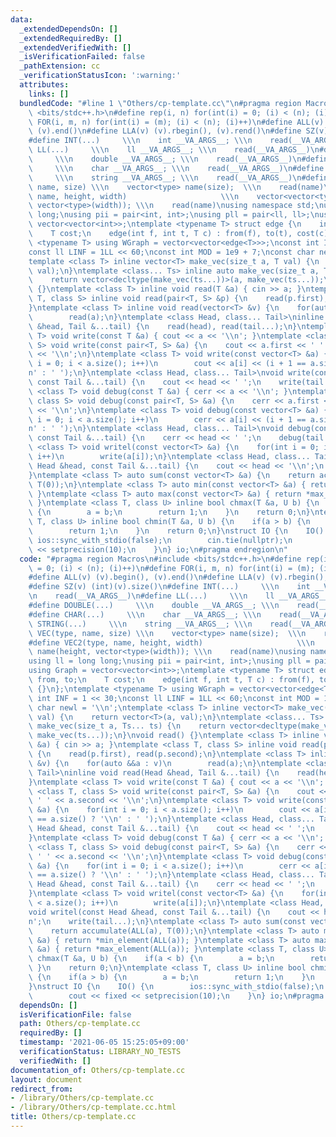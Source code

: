 ```yaml
---
data:
  _extendedDependsOn: []
  _extendedRequiredBy: []
  _extendedVerifiedWith: []
  _isVerificationFailed: false
  _pathExtension: cc
  _verificationStatusIcon: ':warning:'
  attributes:
    links: []
  bundledCode: "#line 1 \"Others/cp-template.cc\"\n#pragma region Macros\n#include\
    \ <bits/stdc++.h>\n#define rep(i, n) for(int(i) = 0; (i) < (n); (i)++)\n#define\
    \ FOR(i, m, n) for(int(i) = (m); (i) < (n); (i)++)\n#define ALL(v) (v).begin(),\
    \ (v).end()\n#define LLA(v) (v).rbegin(), (v).rend()\n#define SZ(v) (int)(v).size()\n\
    #define INT(...)     \\\n    int __VA_ARGS__; \\\n    read(__VA_ARGS__)\n#define\
    \ LL(...)     \\\n    ll __VA_ARGS__; \\\n    read(__VA_ARGS__)\n#define DOUBLE(...)\
    \     \\\n    double __VA_ARGS__; \\\n    read(__VA_ARGS__)\n#define CHAR(...)\
    \     \\\n    char __VA_ARGS__; \\\n    read(__VA_ARGS__)\n#define STRING(...)\
    \     \\\n    string __VA_ARGS__; \\\n    read(__VA_ARGS__)\n#define VEC(type,\
    \ name, size) \\\n    vector<type> name(size);  \\\n    read(name)\n#define VEC2(type,\
    \ name, height, width)                     \\\n    vector<vector<type>> name(height,\
    \ vector<type>(width)); \\\n    read(name)\nusing namespace std;\nusing ll = long\
    \ long;\nusing pii = pair<int, int>;\nusing pll = pair<ll, ll>;\nusing Graph =\
    \ vector<vector<int>>;\ntemplate <typename T> struct edge {\n    int from, to;\n\
    \    T cost;\n    edge(int f, int t, T c) : from(f), to(t), cost(c) {}\n};\ntemplate\
    \ <typename T> using WGraph = vector<vector<edge<T>>>;\nconst int INF = 1 << 30;\n\
    const ll LINF = 1LL << 60;\nconst int MOD = 1e9 + 7;\nconst char newl = '\\n';\n\
    template <class T> inline vector<T> make_vec(size_t a, T val) {\n    return vector<T>(a,\
    \ val);\n}\ntemplate <class... Ts> inline auto make_vec(size_t a, Ts... ts) {\n\
    \    return vector<decltype(make_vec(ts...))>(a, make_vec(ts...));\n}\nvoid read()\
    \ {}\ntemplate <class T> inline void read(T &a) { cin >> a; }\ntemplate <class\
    \ T, class S> inline void read(pair<T, S> &p) {\n    read(p.first), read(p.second);\n\
    }\ntemplate <class T> inline void read(vector<T> &v) {\n    for(auto &&a : v)\n\
    \        read(a);\n}\ntemplate <class Head, class... Tail>\ninline void read(Head\
    \ &head, Tail &...tail) {\n    read(head), read(tail...);\n}\ntemplate <class\
    \ T> void write(const T &a) { cout << a << '\\n'; }\ntemplate <class T, class\
    \ S> void write(const pair<T, S> &a) {\n    cout << a.first << ' ' << a.second\
    \ << '\\n';\n}\ntemplate <class T> void write(const vector<T> &a) {\n    for(int\
    \ i = 0; i < a.size(); i++)\n        cout << a[i] << (i + 1 == a.size() ? '\\\
    n' : ' ');\n}\ntemplate <class Head, class... Tail>\nvoid write(const Head &head,\
    \ const Tail &...tail) {\n    cout << head << ' ';\n    write(tail...);\n}\ntemplate\
    \ <class T> void debug(const T &a) { cerr << a << '\\n'; }\ntemplate <class T,\
    \ class S> void debug(const pair<T, S> &a) {\n    cerr << a.first << ' ' << a.second\
    \ << '\\n';\n}\ntemplate <class T> void debug(const vector<T> &a) {\n    for(int\
    \ i = 0; i < a.size(); i++)\n        cerr << a[i] << (i + 1 == a.size() ? '\\\
    n' : ' ');\n}\ntemplate <class Head, class... Tail>\nvoid debug(const Head &head,\
    \ const Tail &...tail) {\n    cerr << head << ' ';\n    debug(tail...);\n}\ntemplate\
    \ <class T> void writel(const vector<T> &a) {\n    for(int i = 0; i < a.size();\
    \ i++)\n        write(a[i]);\n}\ntemplate <class Head, class... Tail>\nvoid writel(const\
    \ Head &head, const Tail &...tail) {\n    cout << head << '\\n';\n    write(tail...);\n\
    }\ntemplate <class T> auto sum(const vector<T> &a) {\n    return accumulate(ALL(a),\
    \ T(0));\n}\ntemplate <class T> auto min(const vector<T> &a) { return *min_element(ALL(a));\
    \ }\ntemplate <class T> auto max(const vector<T> &a) { return *max_element(ALL(a));\
    \ }\ntemplate <class T, class U> inline bool chmax(T &a, U b) {\n    if(a < b)\
    \ {\n        a = b;\n        return 1;\n    }\n    return 0;\n}\ntemplate <class\
    \ T, class U> inline bool chmin(T &a, U b) {\n    if(a > b) {\n        a = b;\n\
    \        return 1;\n    }\n    return 0;\n}\nstruct IO {\n    IO() {\n       \
    \ ios::sync_with_stdio(false);\n        cin.tie(nullptr);\n        cout << fixed\
    \ << setprecision(10);\n    }\n} io;\n#pragma endregion\n"
  code: "#pragma region Macros\n#include <bits/stdc++.h>\n#define rep(i, n) for(int(i)\
    \ = 0; (i) < (n); (i)++)\n#define FOR(i, m, n) for(int(i) = (m); (i) < (n); (i)++)\n\
    #define ALL(v) (v).begin(), (v).end()\n#define LLA(v) (v).rbegin(), (v).rend()\n\
    #define SZ(v) (int)(v).size()\n#define INT(...)     \\\n    int __VA_ARGS__; \\\
    \n    read(__VA_ARGS__)\n#define LL(...)     \\\n    ll __VA_ARGS__; \\\n    read(__VA_ARGS__)\n\
    #define DOUBLE(...)     \\\n    double __VA_ARGS__; \\\n    read(__VA_ARGS__)\n\
    #define CHAR(...)     \\\n    char __VA_ARGS__; \\\n    read(__VA_ARGS__)\n#define\
    \ STRING(...)     \\\n    string __VA_ARGS__; \\\n    read(__VA_ARGS__)\n#define\
    \ VEC(type, name, size) \\\n    vector<type> name(size);  \\\n    read(name)\n\
    #define VEC2(type, name, height, width)                     \\\n    vector<vector<type>>\
    \ name(height, vector<type>(width)); \\\n    read(name)\nusing namespace std;\n\
    using ll = long long;\nusing pii = pair<int, int>;\nusing pll = pair<ll, ll>;\n\
    using Graph = vector<vector<int>>;\ntemplate <typename T> struct edge {\n    int\
    \ from, to;\n    T cost;\n    edge(int f, int t, T c) : from(f), to(t), cost(c)\
    \ {}\n};\ntemplate <typename T> using WGraph = vector<vector<edge<T>>>;\nconst\
    \ int INF = 1 << 30;\nconst ll LINF = 1LL << 60;\nconst int MOD = 1e9 + 7;\nconst\
    \ char newl = '\\n';\ntemplate <class T> inline vector<T> make_vec(size_t a, T\
    \ val) {\n    return vector<T>(a, val);\n}\ntemplate <class... Ts> inline auto\
    \ make_vec(size_t a, Ts... ts) {\n    return vector<decltype(make_vec(ts...))>(a,\
    \ make_vec(ts...));\n}\nvoid read() {}\ntemplate <class T> inline void read(T\
    \ &a) { cin >> a; }\ntemplate <class T, class S> inline void read(pair<T, S> &p)\
    \ {\n    read(p.first), read(p.second);\n}\ntemplate <class T> inline void read(vector<T>\
    \ &v) {\n    for(auto &&a : v)\n        read(a);\n}\ntemplate <class Head, class...\
    \ Tail>\ninline void read(Head &head, Tail &...tail) {\n    read(head), read(tail...);\n\
    }\ntemplate <class T> void write(const T &a) { cout << a << '\\n'; }\ntemplate\
    \ <class T, class S> void write(const pair<T, S> &a) {\n    cout << a.first <<\
    \ ' ' << a.second << '\\n';\n}\ntemplate <class T> void write(const vector<T>\
    \ &a) {\n    for(int i = 0; i < a.size(); i++)\n        cout << a[i] << (i + 1\
    \ == a.size() ? '\\n' : ' ');\n}\ntemplate <class Head, class... Tail>\nvoid write(const\
    \ Head &head, const Tail &...tail) {\n    cout << head << ' ';\n    write(tail...);\n\
    }\ntemplate <class T> void debug(const T &a) { cerr << a << '\\n'; }\ntemplate\
    \ <class T, class S> void debug(const pair<T, S> &a) {\n    cerr << a.first <<\
    \ ' ' << a.second << '\\n';\n}\ntemplate <class T> void debug(const vector<T>\
    \ &a) {\n    for(int i = 0; i < a.size(); i++)\n        cerr << a[i] << (i + 1\
    \ == a.size() ? '\\n' : ' ');\n}\ntemplate <class Head, class... Tail>\nvoid debug(const\
    \ Head &head, const Tail &...tail) {\n    cerr << head << ' ';\n    debug(tail...);\n\
    }\ntemplate <class T> void writel(const vector<T> &a) {\n    for(int i = 0; i\
    \ < a.size(); i++)\n        write(a[i]);\n}\ntemplate <class Head, class... Tail>\n\
    void writel(const Head &head, const Tail &...tail) {\n    cout << head << '\\\
    n';\n    write(tail...);\n}\ntemplate <class T> auto sum(const vector<T> &a) {\n\
    \    return accumulate(ALL(a), T(0));\n}\ntemplate <class T> auto min(const vector<T>\
    \ &a) { return *min_element(ALL(a)); }\ntemplate <class T> auto max(const vector<T>\
    \ &a) { return *max_element(ALL(a)); }\ntemplate <class T, class U> inline bool\
    \ chmax(T &a, U b) {\n    if(a < b) {\n        a = b;\n        return 1;\n   \
    \ }\n    return 0;\n}\ntemplate <class T, class U> inline bool chmin(T &a, U b)\
    \ {\n    if(a > b) {\n        a = b;\n        return 1;\n    }\n    return 0;\n\
    }\nstruct IO {\n    IO() {\n        ios::sync_with_stdio(false);\n        cin.tie(nullptr);\n\
    \        cout << fixed << setprecision(10);\n    }\n} io;\n#pragma endregion\n"
  dependsOn: []
  isVerificationFile: false
  path: Others/cp-template.cc
  requiredBy: []
  timestamp: '2021-06-05 15:25:05+09:00'
  verificationStatus: LIBRARY_NO_TESTS
  verifiedWith: []
documentation_of: Others/cp-template.cc
layout: document
redirect_from:
- /library/Others/cp-template.cc
- /library/Others/cp-template.cc.html
title: Others/cp-template.cc
---
```

